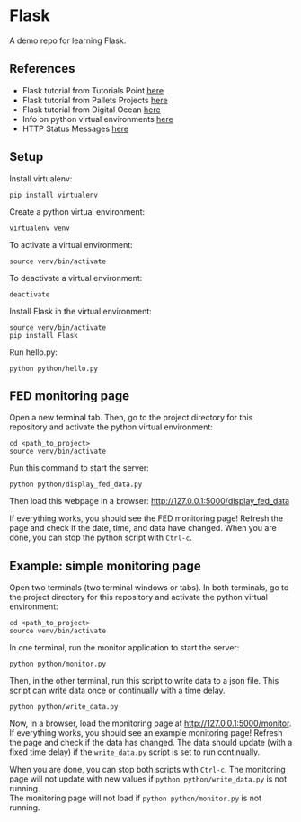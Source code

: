# Flask

A demo repo for learning Flask.

## References

- Flask tutorial from Tutorials Point [here](https://www.tutorialspoint.com/flask/index.htm)
- Flask tutorial from Pallets Projects [here](https://flask.palletsprojects.com/en/2.2.x/)
- Flask tutorial from Digital Ocean [here](https://www.digitalocean.com/community/tutorials/how-to-make-a-web-application-using-flask-in-python-3)
- Info on python virtual environments [here](https://sourabhbajaj.com/mac-setup/Python/virtualenv.html)
- HTTP Status Messages [here](https://www.w3schools.com/tags/ref_httpmessages.asp)

## Setup

Install virtualenv:
```
pip install virtualenv
```

Create a python virtual environment:
```
virtualenv venv
```

To activate a virtual environment:
```
source venv/bin/activate
```

To deactivate a virtual environment:
```
deactivate
```

Install Flask in the virtual environment:

```
source venv/bin/activate
pip install Flask
```

Run hello.py:
```
python python/hello.py
```

## FED monitoring page

Open a new terminal tab.
Then, go to the project directory for this repository and activate the python virtual environment:
```
cd <path_to_project>
source venv/bin/activate
```
Run this command to start the server:
```
python python/display_fed_data.py
```
Then load this webpage in a browser:
http://127.0.0.1:5000/display_fed_data

If everything works, you should see the FED monitoring page!
Refresh the page and check if the date, time, and data have changed.
When you are done, you can stop the python script with `Ctrl-c`.

## Example: simple monitoring page

Open two terminals (two terminal windows or tabs).
In both terminals, go to the project directory for this repository and activate the python virtual environment:
```
cd <path_to_project>
source venv/bin/activate
```
In one terminal, run the monitor application to start the server:
```
python python/monitor.py
```
Then, in the other terminal, run this script to write data to a json file.
This script can write data once or continually with a time delay.
```
python python/write_data.py
```

Now, in a browser, load the monitoring page at http://127.0.0.1:5000/monitor.
If everything works, you should see an example monitoring page!
Refresh the page and check if the data has changed.
The data should update (with a fixed time delay) if the `write_data.py` script is set to run continually. 

When you are done, you can stop both scripts with `Ctrl-c`.
The monitoring page will not update with new values if `python python/write_data.py` is not running.  
The monitoring page will not load if `python python/monitor.py` is not running.  


